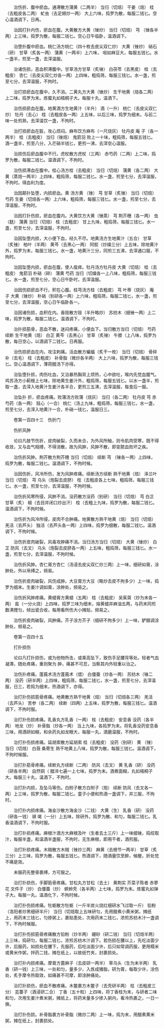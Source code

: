 <!-- { "loadSidebar": true } -->
　　治伤折、腹中瘀血。通滞散方蒲黄（二两半） 当归（切焙） 干姜（焙） 桂（去粗皮各二两） 虻虫（去足翅炒一两） 大上六味，捣罗为散，每服二钱匕。空心温酒调下，日再。

　　治因打扑内伤，瘀血在腹。大黄散方大黄（锉炒） 当归（切焙） 芎 （锉各半两）上三味，捣罗为散，每服二钱匕。空心日午临卧，温酒调下。

　　治堕扑腹中瘀血。桃仁汤方桃仁（四十枚去皮尖双仁炒） 大黄（锉炒） 硝石（研） 甘草（炙各一两） 蒲黄（一两半）上六味， 咀如麻豆大，每服五钱匕。水一盏半，煎至一盏，去滓温服。

　　治诸伤损，恶血积滞腹中。甘草汤方甘草（炙锉） 白茯苓（去黑皮） 桂（去粗皮） 杏仁（去皮尖双仁炒各一两）上四味，粗捣筛，每服三钱匕。水一盏，煎至七分，去滓温服，不拘时。

　　治打损瘀血在腹中，久不消。二黄丸方大黄（锉炒） 生干地黄（焙各二两）上二味，捣罗为末。炼蜜丸如梧桐子大。每服十丸，温酒下。

　　治伤损瘀血在腹。地黄酒方生地黄汁（半升） 酒（一升） 桃仁（去皮尖双仁炒） 牡丹（去心） 桂（去粗皮各一两）上五味，以后三味，捣罗为细末。与前二味一处煎熟，去滓温饮一盏，不拘时。

　　治打损瘀血在脏，攻心烦闷。麻布饮方麻布（一尺烧灰） 牡丹皮 庵 子（各一两半） 桂（去粗皮） 当归（锉焙） 鬼箭羽 败上一十味，粗捣筛，每服五钱匕。酒一盏半，煎至八分，入芒硝半钱匕，更煎一沸，去滓空心温服。

　　治损伤后瘀血腹中不行。虎杖散方虎杖（三两） 赤芍药（二两）上二味，捣罗为散，每服二钱匕。温酒调下，不拘时。

　　治伤损滞血在腹中。桂心汤方桂（去粗皮） 当归（切焙） 蒲黄（各二两） 大黄（蒸焙一两半）上四味，粗捣筛，每服二钱匕。水一盏，煎至七分，去滓温服，不拘时。得血利为度。

　　治因颠扑坠堕，内损瘀血。黄 汤方黄 （锉） 芎 甘草（炙锉） 当归（切焙） 芍药 生姜（切焙各一两）上六味，粗捣筛，每服三钱匕。水一盏，煎至七分，去滓温服，不拘时。

　　治因打扑伤损，瘀血在腹内。大黄饮方大黄（锉蒸） 芎 荆芥穗（各一两） 虫（麸） 蒲黄 当归（切焙） 桂（去粗皮） 甘上九味，粗捣筛，每服三钱匕。水一盏，煎至七分，去滓温服，不拘时。

　　治因坠堕内损，大小便下血，经久不尽。地黄汤方生地黄汁（五合） 甘草（炙锉） 柏叶（半两） 黄芩（去黑心一两） 阿胶（炒燥三分）上五味，除地黄汁外，捣罗为末，每服三钱匕。水一盏，地黄汁三分，同煎三五沸，去滓通口服，不拘时。

　　治因坠堕内损，瘀血在腹，使人瘦瘁。牡丹汤方牡丹皮 大黄（切焙） 桂（去粗皮） 鬼箭羽 朴硝（碎） 蒲黄 芍药 当归（切燥各一上八味，粗捣筛，每服三钱匕。水一盏，煎至七分，空心日午卧时，去滓温服。

　　治因伤损瘀血不行，积在心腹。桂芎汤方桂（去粗皮） 芎 叶蒂（烧灰） 庵 子 大黄（锉炒） 朴硝（别研各一两）上六味，粗捣筛，每服二钱匕，水一盏，煎至七分，去滓温服，空心日午临卧各一。

　　治因诸伤损，血积在内。香豉散方豉（半升略炒） 苏枋木（细锉一两）上二味，捣罗为散，每服二钱匕。温酒调下，不拘时。

　　治扑损筋骨，恶血不散，迷闷疼痛，小便血下。当归散方当归（切焙） 芍药 续断 生干地黄（焙） 白芷 黄芩（去黑心） 甘草（炙锉） 牛膝（上八味，捣罗为散，每日空心，以酒调下二钱匕。日再服。

　　治伤损瘀血在内，攻注刺痛。活血散方蝙蝠（炙干一枚） 当归（切焙） 骨碎补（去毛） 桂（去粗皮） 补骨脂（微炒各半两） 大上六味，捣罗为散，每服三钱匕。空心温酒调下，薄荷醋汤下亦得。

　　治坠堕扑损，肉伤吐血，又治暴热胸背上烦热，心中欲吐，喉内先觉血腥气。鸡苏汤方小蓟根上七味，除地黄生姜汁外，粗捣筛，每服五钱匕。以水一盏半，煎取一盏，去滓入地黄汁生姜汁各半合，更煎三五沸，去滓温服，每食后一服。

　　治坠扑 折，瘀血疼痛。败蒲汤方败蒲（烧灰） 当归（各二两） 牡丹皮 芎 赤芍药（各一两） 豉心（一合） 桃仁（汤上九味，粗捣筛，每服三钱匕，水一盏，煎至七分，去滓入地黄汁一合，朴硝一钱匕，温服日三。

　　卷第一百四十三　伤折门

　　伤折风肿

　　论曰凡肢节伤折，皮肉破裂，久而未合，为外风所触，则令肌肉受寒，既不得收敛，又与血气相搏，不得消散，故为风肿，风肿不散，即变脓血败坏之疾。

　　治伤折风肿。荆芥散方荆芥穗 当归（切焙） 续断 芎 （锉各一两）上四味，捣罗为散，每服二钱匕。温酒调下，不拘时候。

　　治因伤折，风冷所伤，发为风肿疼痛。续断汤方续断 熟干地黄（焙） 泽兰叶 当归（切焙） 芎 乌头（炮裂去皮脐） 桂（去粗皮各上七味，粗捣筛，每服三钱匕。水一盏，煎至七分，去滓温服，不拘时候。

　　治伤折风寒所侵，风肿不消。没药散方没药（别研） 当归（切焙） 芎 白芷 甘草（炙） 椒（去目并闭口炒出汗） 桂（去粗上九味，捣罗为散，每服二钱匕。温酒调下，不拘时候。

　　治伤折为风冷所侵，皮肉不合肿痛。地黄散方熟干地黄（焙） 当归（切焙） 羌活（去芦头） 独活（去芦头各一两）上四味，捣罗为细散，每服二钱匕。温酒调下，不拘时候。

　　治伤折皮肉破裂，风毒攻肿痛不消。当归汤方当归（切焙） 大黄（锉炒） 白芷 防风（去叉） 乌头（炮裂去皮脐各一两）上五味，粗捣筛，每服三钱匕。水一盏，煎至七分，去滓温服，不拘时候。

　　治伤折风肿。杏仁膏方杏仁（汤浸去皮尖双仁炒三两）上一味，细研如膏，涂肿处，外以帛缚之，频易。

　　治伤折皮肉破裂，风伤成肿。大豆膏方大豆（略炒去皮不拘多少）上一味，捣罗为细末。生姜汁调如膏，涂肿处，频易之。

　　治伤折风肿疼痛。黄蜡膏方黄蜡（五两） 桂（去粗皮） 吴茱萸（炒为末各一两） 盐（一分火烧）上四味，捣罗三味为细末，熔黄蜡并麻油五两，与药末同煎数沸搅匀，倾出瓷合收，每用看所伤大小摊贴，频易之。

　　治伤折皮肉破裂，风肿痛。芥子涂方芥子（细研不拘多少）上一味，酽醋调涂肿处，频易之。

　　卷第一百四十五

　　打扑损伤

　　论曰凡打扑损伤，或为他物所击，或乘高坠下，致伤手足腰背等处。轻者气血凝滞，随处疼痛，重则聚为 肿，痛甚不可忍，当察其内外轻重以治之。

　　治伤扑疼痛。蓬莪术汤方蓬莪术（煨） 白僵蚕（炒各一两） 苏枋木（锉二两） 没药（研半两）上四味，粗捣筛，每服二钱匕，水一盏，煎至七分，去滓温服，日三，若捣为细末，热酒调下，亦得。

　　治打扑伤损筋骨疼痛。地黄散方熟干地黄（焙） 当归（切焙各三两） 羌活（去芦头） 苦参（各二两） 续断（四两）上五味，捣罗为散，每服三钱匕。温酒调下，不拘时服。

　　治打扑伤损疼痛。乳香丸方乳香（一两） 桂（去粗皮） 安息香 没药（各半两） 地龙（炒） 补骨脂（炒各一两） 当上九味，各捣罗为末。将乳香没药安息香三味，用酒研如糊，和余药丸如龙眼大，每服一丸，酒磨温服，不拘时。

　　治打扑伤损疼痛。延胡索散方延胡索 桂（去粗皮） 没药（别研） 黄 （锉） 当归（切焙） 白蔹 桑寄生 熟干地黄上八味，捣罗为散，每服三钱匕。温酒调下，不拘时候服。

　　治打扑筋骨疼痛。续断丸方续断（二两） 防风（去叉） 黄 乳香（研） 没药（研各半两） 自然铜（ 醋淬七遍一上七味，捣罗为末。酒煮面糊，丸如梧桐子大。每服三十丸，温酒下，不拘时。

　　治打扑内损，及坠马等伤。白附子散方白附子（炮） 续断 防风（去叉各一两）上三味，捣罗为散，每服二钱匕。童子小便和热酒一盏调下，并三服，不拘时。

　　治打扑内损疼痛。海金沙散方海金沙（二钱） 大黄（生） 乳香（研） 没药（研各一钱） 骐 竭（一分）上五味，除研外，捣罗为散、和匀，每服二钱匕。乳香温酒调下，不拘时服。

　　治打扑损疼痛。麻根汁酒方大麻根及叶（生者去土三斤）上一味细锉，捣绞取汁，每服半盏，和温酒半盏服，不拘时，无生麻根，即用干者，酒煎服。

　　治打扑损疼痛。木贼散方木贼（锉炒三两） 麻黄（去根节一两半） 甘草（炙三分）上三味，捣罗为散，每服五钱匕。热酒调下，随酒量饮至醉，候醒，折处觉不痛是效。

　　未服药先整骨裹缚，方可服之。

　　治打扑损伤，手脚筋骨疼痛。甘松丸方甘松（去土） 黄荆实 芥菜子陈者 赤蓼花 文件子（炒） 白僵蚕（炒） 螟蛉壳（各半两）上七味，捣罗为末。炼蜜丸如弹子大。每服一丸，温酒化下，不拘时候。

　　治打扑伤损疼痛。牡蛎散方牡蛎（一斤半炭火烧红细研水飞过取一斤） 铅粉（洛阳者炒黑细研半斤） 当归（切焙取上五味研匀，先用醋煮小黄米粥，摊纸上，用药末三钱匕，匀掺粥上，裹贴患处，次用药末二钱匕，浓煎苏枋木汁一盏调下，不拘时候服。

　　治打扑伤损筋骨疼痛散方铅粉（炒半两） 硼砂（研二钱） 当归（切焙半两）上三味，捣研匀，每服二钱匕，浓煎苏枋木汁调下。若伤损在腰以上，先吃淡面少许，后服药，如损处在腰下，先服药，后吃淡面少许，后只如常调药服，更用糯米或黄米作粥，拌药二钱，摊在纸上，以故纸竹夹，封裹损处。

　　治打扑内损疼痛。摩膏方蓖麻子（去皮研一两半） 草乌头（生为末半两） 乳香（研一钱）上三味，一处和匀，量多少，入炼成猪脂，研为膏，每取少许，涂伤处，炙手摩令热取效，如痛甚不可摩，即涂肿痛处。

　　治打扑损伤，瘀血不散疼痛。木鳖裹方木鳖子（去壳研半两） 桂（去粗皮三分） 芸薹子（酒浸研二合） 丁香（五十粒）上四味，将丁香桂为末，与研者二味和匀，次用生姜汁煮米粥，摊纸上，将药末量多少掺入粥内，看冷热裹之，一日一换。

　　治打扑伤损。补骨脂裹方补骨脂（微炒二两）上一味，捣为末，用醋煮黄米粥，摊在纸上，封裹损处。

